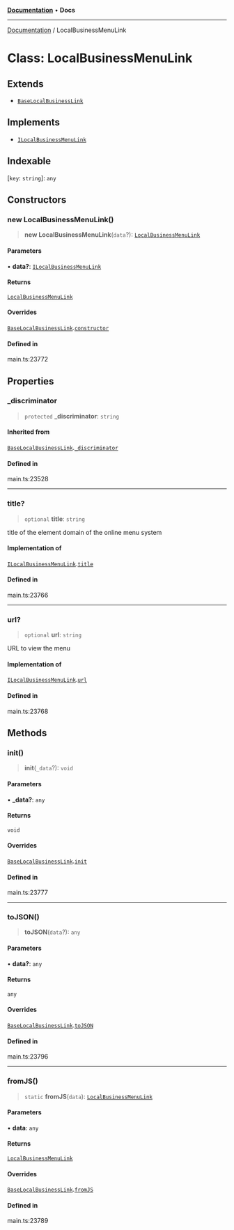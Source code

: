 [**Documentation**](../README.md) • **Docs**

***

[Documentation](../globals.md) / LocalBusinessMenuLink

# Class: LocalBusinessMenuLink

## Extends

- [`BaseLocalBusinessLink`](BaseLocalBusinessLink.md)

## Implements

- [`ILocalBusinessMenuLink`](../interfaces/ILocalBusinessMenuLink.md)

## Indexable

 \[`key`: `string`\]: `any`

## Constructors

### new LocalBusinessMenuLink()

> **new LocalBusinessMenuLink**(`data`?): [`LocalBusinessMenuLink`](LocalBusinessMenuLink.md)

#### Parameters

• **data?**: [`ILocalBusinessMenuLink`](../interfaces/ILocalBusinessMenuLink.md)

#### Returns

[`LocalBusinessMenuLink`](LocalBusinessMenuLink.md)

#### Overrides

[`BaseLocalBusinessLink`](BaseLocalBusinessLink.md).[`constructor`](BaseLocalBusinessLink.md#constructors)

#### Defined in

main.ts:23772

## Properties

### \_discriminator

> `protected` **\_discriminator**: `string`

#### Inherited from

[`BaseLocalBusinessLink`](BaseLocalBusinessLink.md).[`_discriminator`](BaseLocalBusinessLink.md#_discriminator)

#### Defined in

main.ts:23528

***

### title?

> `optional` **title**: `string`

title of the element
domain of the online menu system

#### Implementation of

[`ILocalBusinessMenuLink`](../interfaces/ILocalBusinessMenuLink.md).[`title`](../interfaces/ILocalBusinessMenuLink.md#title)

#### Defined in

main.ts:23766

***

### url?

> `optional` **url**: `string`

URL to view the menu

#### Implementation of

[`ILocalBusinessMenuLink`](../interfaces/ILocalBusinessMenuLink.md).[`url`](../interfaces/ILocalBusinessMenuLink.md#url)

#### Defined in

main.ts:23768

## Methods

### init()

> **init**(`_data`?): `void`

#### Parameters

• **\_data?**: `any`

#### Returns

`void`

#### Overrides

[`BaseLocalBusinessLink`](BaseLocalBusinessLink.md).[`init`](BaseLocalBusinessLink.md#init)

#### Defined in

main.ts:23777

***

### toJSON()

> **toJSON**(`data`?): `any`

#### Parameters

• **data?**: `any`

#### Returns

`any`

#### Overrides

[`BaseLocalBusinessLink`](BaseLocalBusinessLink.md).[`toJSON`](BaseLocalBusinessLink.md#tojson)

#### Defined in

main.ts:23796

***

### fromJS()

> `static` **fromJS**(`data`): [`LocalBusinessMenuLink`](LocalBusinessMenuLink.md)

#### Parameters

• **data**: `any`

#### Returns

[`LocalBusinessMenuLink`](LocalBusinessMenuLink.md)

#### Overrides

[`BaseLocalBusinessLink`](BaseLocalBusinessLink.md).[`fromJS`](BaseLocalBusinessLink.md#fromjs)

#### Defined in

main.ts:23789
